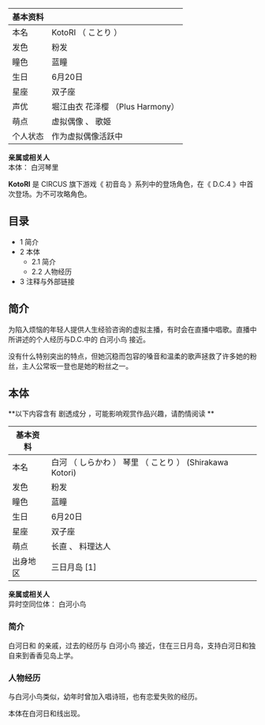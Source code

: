 |  **基本资料**  ||
|---|---|
|本名  |  KotoRI  （  ことり  ）   |
|发色  |  粉发   |
|瞳色  |  蓝瞳   |
|生日  |  6月20日   |
|星座  |  双子座   |
|声优  |  堀江由衣  花泽樱  （Plus Harmony）   |
|萌点  |  虚拟偶像  、  歌姬   |
|个人状态  |  作为虚拟偶像活跃中   |
**亲属或相关人**  
本体：  白河琴里  
  
**KotoRI** 是  CIRCUS  旗下游戏《  初音岛  》系列中的登场角色，在《  D.C.4  》中首次登场。为不可攻略角色。

##  目录

  * 1  简介 
  * 2  本体 
    * 2.1  简介 
    * 2.2  人物经历 
  * 3  注释与外部链接 

##  简介

为陷入烦恼的年轻人提供人生经验咨询的虚拟主播，有时会在直播中唱歌。直播中所讲述的个人经历与D.C.中的  白河小鸟  接近。

没有什么特别突出的特点，但她沉稳而包容的嗓音和温柔的歌声拯救了许多她的粉丝，主人公常坂一登也是她的粉丝之一。

##  本体

**以下内容含有 剧透成分  ，可能影响观赏作品兴趣，请酌情阅读 **

|  **基本资料**  ||
|---|---|
|本名  |  白河  （  しらかわ  ）  琴里  （  ことり  ）  (Shirakawa Kotori)   |
|发色  |  粉发   |
|瞳色  |  蓝瞳   |
|生日  |  6月20日   |
|星座  |  双子座   |
|萌点  |  长直  、  料理达人   |
|出身地区  |  三日月岛  [1]   |
**亲属或相关人**  
异时空同位体：  白河小鸟  
  
###  简介

白河日和  的亲戚，过去的经历与  白河小鸟  接近，住在三日月岛，支持白河日和独自来到香香见岛上学。

###  人物经历

与白河小鸟类似，幼年时曾加入唱诗班，也有恋爱失败的经历。

本体在白河日和线出现。